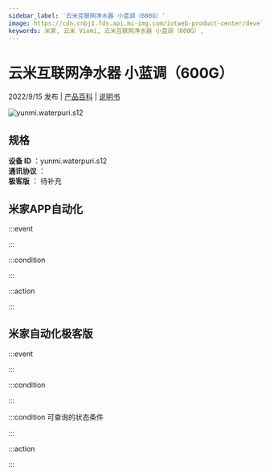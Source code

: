 ```yaml
---
sidebar_label: '云米互联网净水器 小蓝调（600G）'
image: https://cdn.cnbj1.fds.api.mi-img.com/iotweb-product-center/developer_1595403845138JbzNiHzR.png?GalaxyAccessKeyId=AKVGLQWBOVIRQ3XLEW&Expires=9223372036854775807&Signature=lEh7lUxyL4QGDpfNOisYtoiTN6Y=
keywords: 米家, 云米 Viomi, 云米互联网净水器 小蓝调（600G）, 
---
```

# 云米互联网净水器 小蓝调（600G）

2022/9/15 发布 | [产品百科](https://home.mi.com/webapp/content/baike/product/index.html?model=yunmi.waterpuri.s12/) | [说明书](https://home.mi.com/views/introduction.html?model=yunmi.waterpuri.s12&region=cn)

![yunmi.waterpuri.s12](https://cdn.cnbj1.fds.api.mi-img.com/iotweb-product-center/developer_1595403845138JbzNiHzR.png?GalaxyAccessKeyId=AKVGLQWBOVIRQ3XLEW&Expires=9223372036854775807&Signature=lEh7lUxyL4QGDpfNOisYtoiTN6Y=)

## 规格  
> 
**设备 ID** ：yunmi.waterpuri.s12  
**通讯协议** ：  
**极客版**  ： 待补充 


## 米家APP自动化  

:::event  

:::

:::condition  

:::

:::action   

:::

## 米家自动化极客版  

:::event  

:::

:::condition  

:::

:::condition 可查询的状态条件  

:::

:::action  

:::

        
